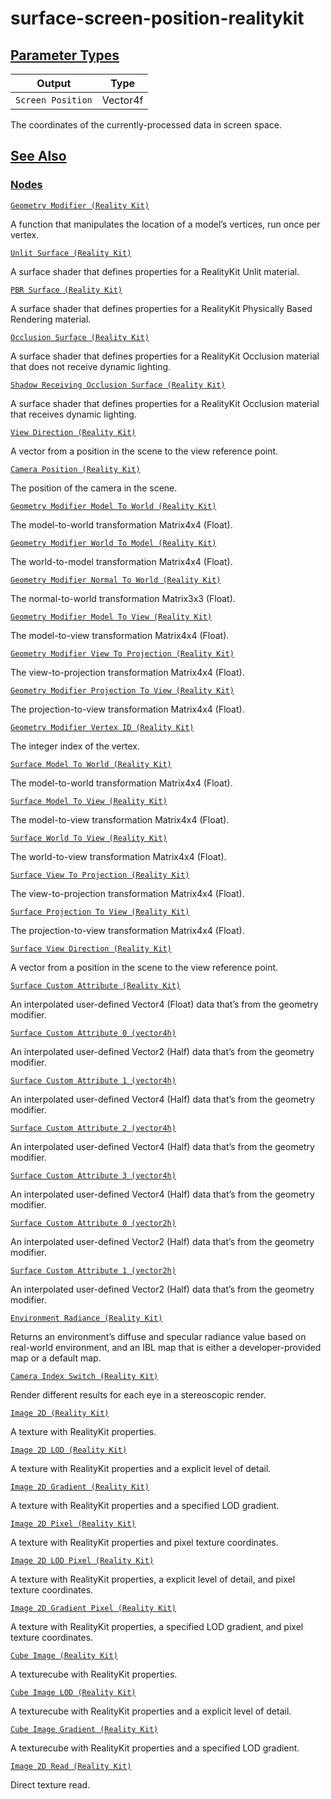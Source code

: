 # surface-screen-position-realitykit


[Parameter Types](/documentation/shadergraph/realitykit/surface-screen-position-(realitykit)#Parameter-Types)
-------------------------------------------------------------------------------------------------------------

| Output | Type |
| --- | --- |
| `Screen Position` | Vector4f |

 The coordinates of the currently-processed data in screen space.

[See Also](/documentation/shadergraph/realitykit/surface-screen-position-(realitykit)#see-also)
-----------------------------------------------------------------------------------------------

### [Nodes](/documentation/shadergraph/realitykit/surface-screen-position-(realitykit)#nodes)

[`Geometry Modifier (Reality
  Kit)`](/documentation/shadergraph/realitykit/geometry-modifier-(realitykit))

 A function that manipulates the location of a model’s vertices, run once per vertex.
 

[`Unlit Surface (Reality
  Kit)`](/documentation/shadergraph/realitykit/unlit-surface-(realitykit))

 A surface shader that defines properties for a RealityKit Unlit material.
 

[`PBR Surface (Reality
  Kit)`](/documentation/shadergraph/realitykit/pbr-surface-(realitykit))

 A surface shader that defines properties for a RealityKit Physically Based Rendering material.
 

[`Occlusion Surface (Reality
  Kit)`](/documentation/shadergraph/realitykit/occlusion-surface-(realitykit))

 A surface shader that defines properties for a RealityKit Occlusion material that does not receive dynamic lighting.
 

[`Shadow Receiving Occlusion Surface (Reality
  Kit)`](/documentation/shadergraph/realitykit/shadow-receiving-occlusion-surface-(realitykit))

 A surface shader that defines properties for a RealityKit Occlusion material that receives dynamic lighting.
 

[`View Direction (Reality
  Kit)`](/documentation/shadergraph/realitykit/view-direction-(realitykit))

 A vector from a position in the scene to the view reference point.
 

[`Camera Position (Reality
  Kit)`](/documentation/shadergraph/realitykit/camera-position-(realitykit))

 The position of the camera in the scene.
 

[`Geometry Modifier Model To World (Reality
  Kit)`](/documentation/shadergraph/realitykit/geometry-modifier-model-to-world-(realitykit))

 The model-to-world transformation Matrix4x4 (Float).
 

[`Geometry Modifier World To Model (Reality
  Kit)`](/documentation/shadergraph/realitykit/geometry-modifier-world-to-model-(realitykit))

 The world-to-model transformation Matrix4x4 (Float).
 

[`Geometry Modifier Normal To World (Reality
  Kit)`](/documentation/shadergraph/realitykit/geometry-modifier-normal-to-world-(realitykit))

 The normal-to-world transformation Matrix3x3 (Float).
 

[`Geometry Modifier Model To View (Reality
  Kit)`](/documentation/shadergraph/realitykit/geometry-modifier-model-to-view-(realitykit))

 The model-to-view transformation Matrix4x4 (Float).
 

[`Geometry Modifier View To Projection (Reality
  Kit)`](/documentation/shadergraph/realitykit/geometry-modifier-view-to-projection-(realitykit))

 The view-to-projection transformation Matrix4x4 (Float).
 

[`Geometry Modifier Projection To View (Reality
  Kit)`](/documentation/shadergraph/realitykit/geometry-modifier-projection-to-view-(realitykit))

 The projection-to-view transformation Matrix4x4 (Float).
 

[`Geometry Modifier Vertex ID (Reality
  Kit)`](/documentation/shadergraph/realitykit/geometry-modifier-vertex-id-(realitykit))

 The integer index of the vertex.
 

[`Surface Model To World (Reality
  Kit)`](/documentation/shadergraph/realitykit/surface-model-to-world-(realitykit))

 The model-to-world transformation Matrix4x4 (Float).
 

[`Surface Model To View (Reality
  Kit)`](/documentation/shadergraph/realitykit/surface-model-to-view-(realitykit))

 The model-to-view transformation Matrix4x4 (Float).
 

[`Surface World To View (Reality
  Kit)`](/documentation/shadergraph/realitykit/surface-world-to-view-(realitykit))

 The world-to-view transformation Matrix4x4 (Float).
 

[`Surface View To Projection (Reality
  Kit)`](/documentation/shadergraph/realitykit/surface-view-to-projection-(realitykit))

 The view-to-projection transformation Matrix4x4 (Float).
 

[`Surface Projection To View (Reality
  Kit)`](/documentation/shadergraph/realitykit/surface-projection-to-view-(realitykit))

 The projection-to-view transformation Matrix4x4 (Float).
 

[`Surface View Direction (Reality
  Kit)`](/documentation/shadergraph/realitykit/surface-view-direction-(realitykit))

 A vector from a position in the scene to the view reference point.
 

[`Surface Custom Attribute (Reality
  Kit)`](/documentation/shadergraph/realitykit/surface-custom-attribute-(realitykit))

 An interpolated user-defined Vector4 (Float) data that’s from the geometry modifier.
 

[`Surface Custom Attribute 0 (vector4h)`](/documentation/shadergraph/realitykit/surface-custom-attribute-0-(vector4h))

 An interpolated user-defined Vector2 (Half) data that’s from the geometry modifier.
 

[`Surface Custom Attribute 1 (vector4h)`](/documentation/shadergraph/realitykit/surface-custom-attribute-1-(vector4h))

 An interpolated user-defined Vector4 (Half) data that’s from the geometry modifier.
 

[`Surface Custom Attribute 2 (vector4h)`](/documentation/shadergraph/realitykit/surface-custom-attribute-2-(vector4h))

 An interpolated user-defined Vector4 (Half) data that’s from the geometry modifier.
 

[`Surface Custom Attribute 3 (vector4h)`](/documentation/shadergraph/realitykit/surface-custom-attribute-3-(vector4h))

 An interpolated user-defined Vector4 (Half) data that’s from the geometry modifier.
 

[`Surface Custom Attribute 0 (vector2h)`](/documentation/shadergraph/realitykit/surface-custom-attribute-0-(vector2h))

 An interpolated user-defined Vector2 (Half) data that’s from the geometry modifier.
 

[`Surface Custom Attribute 1 (vector2h)`](/documentation/shadergraph/realitykit/surface-custom-attribute-1-(vector2h))

 An interpolated user-defined Vector2 (Half) data that’s from the geometry modifier.
 

[`Environment Radiance (Reality
  Kit)`](/documentation/shadergraph/realitykit/environment-radiance-(realitykit))

 Returns an environment’s diffuse and specular radiance value based on real-world environment, and an IBL map that is either a developer-provided map or a default map.
 

[`Camera Index Switch (Reality
  Kit)`](/documentation/shadergraph/realitykit/camera-index-switch-(realitykit))

 Render different results for each eye in a stereoscopic render.
 

[`Image 2D (Reality
  Kit)`](/documentation/shadergraph/realitykit/image-2d-(realitykit))

 A texture with RealityKit properties.
 

[`Image 2D LOD (Reality
  Kit)`](/documentation/shadergraph/realitykit/image-2d-lod-(realitykit))

 A texture with RealityKit properties and a explicit level of detail.
 

[`Image 2D Gradient (Reality
  Kit)`](/documentation/shadergraph/realitykit/image-2d-gradient-(realitykit))

 A texture with RealityKit properties and a specified LOD gradient.
 

[`Image 2D Pixel (Reality
  Kit)`](/documentation/shadergraph/realitykit/image-2d-pixel-(realitykit))

 A texture with RealityKit properties and pixel texture coordinates.
 

[`Image 2D LOD Pixel (Reality
  Kit)`](/documentation/shadergraph/realitykit/image-2d-lod-pixel-(realitykit))

 A texture with RealityKit properties, a explicit level of detail, and pixel texture coordinates.
 

[`Image 2D Gradient Pixel (Reality
  Kit)`](/documentation/shadergraph/realitykit/image-2d-gradient-pixel-(realitykit))

 A texture with RealityKit properties, a specified LOD gradient, and pixel texture coordinates.
 

[`Cube Image (Reality
  Kit)`](/documentation/shadergraph/realitykit/cube-image-(realitykit))

 A texturecube with RealityKit properties.
 

[`Cube Image LOD (Reality
  Kit)`](/documentation/shadergraph/realitykit/cube-image-lod-(realitykit))

 A texturecube with RealityKit properties and a explicit level of detail.
 

[`Cube Image Gradient (Reality
  Kit)`](/documentation/shadergraph/realitykit/cube-image-gradient-(realitykit))

 A texturecube with RealityKit properties and a specified LOD gradient.
 

[`Image 2D Read (Reality
  Kit)`](/documentation/shadergraph/realitykit/image-2d-read-(realitykit))

 Direct texture read.
 

